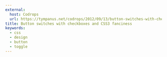 ```yaml
---
external:
  host: Codrops
  url: https://tympanus.net/codrops/2012/09/13/button-switches-with-checkboxes-and-css3-fanciness/
title: Button switches with checkboxes and CSS3 fanciness
keywords:
  - css
  - design
  - button
  - toggle
---
```

